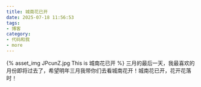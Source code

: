 ```yaml
---
title: 城南花已开
date: 2025-07-18 11:56:53
tags:
- 博客
category:
- 代码和我
- more
---
```

{% asset_img JPcunZ.jpg This is 城南花已开 %}
三月的最后一天，我最喜欢的月份即将过去了，希望明年三月我带你们去看城南花开！城南花已开，花开花落时！